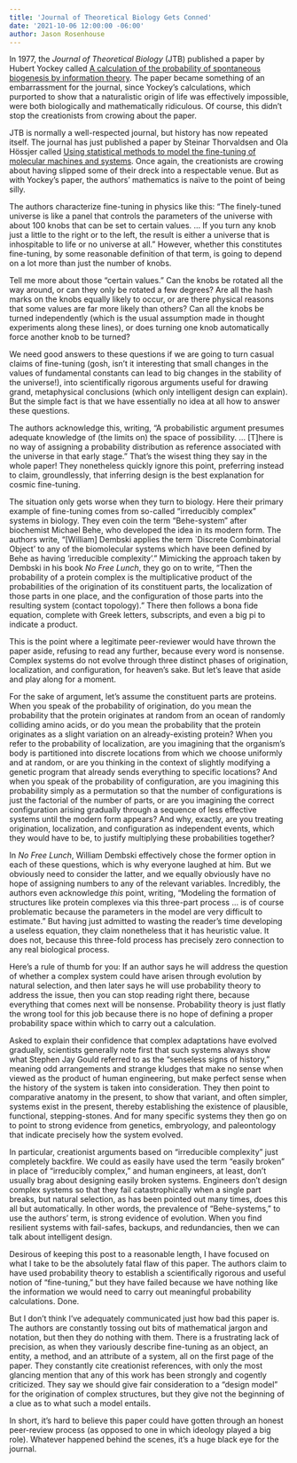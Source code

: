 ```yaml
---
title: 'Journal of Theoretical Biology Gets Conned'
date: '2021-10-06 12:00:00 -06:00'
author: Jason Rosenhouse
---
```

In 1977, the *Journal of Theoretical Biology* (JTB) published a paper by Hubert Yockey called [A calculation of the probability of spontaneous biogenesis by information theory](https://www.sciencedirect.com/science/article/abs/pii/0022519377900443).  The paper became something of an embarrassment for the journal, since Yockey’s calculations, which purported to show that a naturalistic origin of life was effectively impossible, were both biologically and mathematically ridiculous.  Of course, this didn’t stop the creationists from crowing about the paper.

JTB is normally a well-respected journal, but history has now repeated itself.  The journal has just published a paper by Steinar Thorvaldsen and Ola Hössjer called [Using statistical methods to model the fine-tuning of molecular machines and systems](https://doi.org/10.1016/j.jtbi.2020.110352).  Once again, the creationists are crowing about having slipped some of their dreck into a respectable venue.  But as with Yockey’s paper, the authors’ mathematics is naïve to the point of being silly.

The authors characterize fine-tuning in physics like this: “The finely-tuned universe is like a panel that controls the parameters of the universe with about 100 knobs that can be set to certain values.  … If you turn any knob just a little to the right or to the left, the result is either a universe that is inhospitable to life or no universe at all.”  However, whether this constitutes fine-tuning, by some reasonable definition of that term, is going to depend on a lot more than just the number of knobs. 

<!--more--> 


Tell me more about those “certain values.”  Can the knobs be rotated all the way around, or can they only be rotated a few degrees?  Are all the hash marks on the knobs equally likely to occur, or are there physical reasons that some values are far more likely than others?  Can all the knobs be turned independently (which is the usual assumption made in thought experiments along these lines), or does turning one knob automatically force another knob to be turned?  

We need good answers to these questions if we are going to turn casual claims of fine-tuning (gosh, isn’t it interesting that small changes in the values of fundamental constants can lead to big changes in the stability of the universe!), into scientifically rigorous arguments useful for drawing grand, metaphysical conclusions (which only intelligent design can explain).  But the simple fact is that we have essentially no idea at all how to answer these questions.

The authors acknowledge this, writing, “A probabilistic argument presumes adequate knowledge of (the limits on) the space of possibility. … [T]here is no way of assigning a probability distribution as reference associated with the universe in that early stage.”  That’s the wisest thing they say in the whole paper!  They nonetheless quickly ignore this point, preferring instead to claim, groundlessly, that inferring design is the best explanation for cosmic fine-tuning.

The situation only gets worse when they turn to biology.  Here their primary example of fine-tuning comes from so-called “irreducibly complex” systems in biology.  They even coin the term “Behe-system” after biochemist Michael Behe, who developed the idea in its modern form.  The authors write, “[William] Dembski applies the term `Discrete Combinatorial Object’ to any of the biomolecular systems which have been defined by Behe as having ‘irreducible complexity’.”  Mimicking the approach taken by Dembski in his book *No Free Lunch*, they go on to write, “Then the probability of a protein complex is the multiplicative product of the probabilities of the origination of its constituent parts, the localization of those parts in one place, and the configuration of those parts into the resulting system (contact topology).”  There then follows a bona fide equation, complete with Greek letters, subscripts, and even a big pi to indicate a product.

This is the point where a legitimate peer-reviewer would have thrown the paper aside, refusing to read any further, because every word is nonsense.  Complex systems do not evolve through three distinct phases of origination, localization, and configuration, for heaven’s sake.  But let’s leave that aside and play along for a moment.  

For the sake of argument, let’s assume the constituent parts are proteins.  When you speak of the probability of origination, do you mean the probability that the protein originates at random from an ocean of randomly colliding amino acids, or do you mean the probability that the protein originates as a slight variation on an already-existing protein?  When you refer to the probability of localization, are you imagining that the organism’s body is partitioned into discrete locations from which we choose uniformly and at random, or are you thinking in the context of slightly modifying a genetic program that already sends everything to specific locations?  And when you speak of the probability of configuration, are you imagining this probability simply as a permutation so that the number of configurations is just the factorial of the number of parts, or are you imagining the correct configuration arising gradually through a sequence of less effective systems until the modern form appears?  And why, exactly, are you treating origination, localization, and configuration as independent events, which they would have to be, to justify multiplying these probabilities together?

In *No Free Lunch*, William Dembski effectively chose the former option in each of these questions, which is why everyone laughed at him.  But we obviously need to consider the latter, and we equally obviously have no hope of assigning numbers to any of the relevant variables.   Incredibly, the authors even acknowledge *this* point, writing, “Modeling the formation of structures like protein complexes via this three-part process … is of course problematic because the parameters in the model are very difficult to estimate.”  But having just admitted to wasting the reader’s time developing a useless equation, they claim nonetheless that it has heuristic value.  It does not, because this three-fold process has precisely zero connection to any real biological process.

Here’s a rule of thumb for you: If an author says he will address the question of whether a complex system could have arisen through evolution by natural selection, and then later says he will use probability theory to address the issue, then you can stop reading right there, because everything that comes next will be nonsense.  Probability theory is just flatly the wrong tool for this job because there is no hope of defining a proper probability space within which to carry out a calculation.

Asked to explain their confidence that complex adaptations have evolved gradually, scientists generally note first that such systems always show what Stephen Jay Gould referred to as the “senseless signs of history,” meaning odd arrangements and strange kludges that make no sense when viewed as the product of human engineering, but make perfect sense when the history of the system is taken into consideration.  They then point to comparative anatomy in the present, to show that variant, and often simpler, systems exist in the present, thereby establishing the existence of plausible, functional, stepping-stones.  And for many specific systems they then go on to point to strong evidence from genetics, embryology, and paleontology that indicate precisely how the system evolved.

In particular, creationist arguments based on “irreducible complexity” just completely backfire.  We could as easily have used the term “easily broken” in place of “irreducibly complex,” and human engineers, at least, don’t usually brag about designing easily broken systems.  Engineers don’t design complex systems so that they fail catastrophically when a single part breaks, but natural selection, as has been pointed out many times, does this all but automatically.  In other words, the prevalence of “Behe-systems,” to use the authors’ term, is strong evidence of evolution.  When you find resilient systems with fail-safes, backups, and redundancies, then we can talk about intelligent design.

Desirous of keeping this post to a reasonable length, I have focused on what I take to be the absolutely fatal flaw of this paper.  The authors claim to have used probability theory to establish a scientifically rigorous and useful notion of “fine-tuning,” but they have failed because we have nothing like the information we would need to carry out meaningful probability calculations.  Done.

But I don’t think I’ve adequately communicated just how bad this paper is.  The authors are constantly tossing out bits of mathematical jargon and notation, but then they do nothing with them.  There is a frustrating lack of precision, as when they variously describe fine-tuning as an object, an entity, a method, and an attribute of a system, all on the first page of the paper.  They constantly cite creationist references, with only the most glancing mention that any of this work has been strongly and cogently criticized.  They say we should give fair consideration to a “design model” for the origination of complex structures, but they give not the beginning of a clue as to what such a model entails.  

In short, it’s hard to believe this paper could have gotten through an honest peer-review process (as opposed to one in which ideology played a big role).  Whatever happened behind the scenes, it’s a huge black eye for the journal.   
